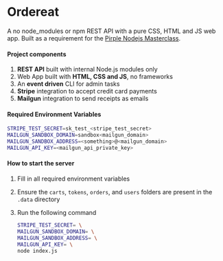 # Ordereat
A no node_modules or npm REST API with a pure CSS, HTML and JS web app. Built as a requirement for the [Pirple Nodejs Masterclass](https://pirple.thinkific.com/courses/the-nodejs-master-class).

#### Project components
1. **REST API** built with internal Node.js modules only
2. Web App built with **HTML, CSS and JS**, no frameworks
3. An **event driven** CLI for admin tasks
4. **Stripe** integration to accept credit card payments
5. **Mailgun** integration to send receipts as emails

#### Required Environment Variables
```bash
STRIPE_TEST_SECRET=sk_test_<stripe_test_secret>
MAILGUN_SANDBOX_DOMAIN=sandbox<mailgun_domain>
MAILGUN_SANDBOX_ADDRESS=<something>@<mailgun_domain>
MAILGUN_API_KEY=<mailgun_api_private_key>
```

#### How to start the server
1. Fill in all required environment variables
2. Ensure the `carts`, `tokens`, `orders`, and `users` folders are present in the `.data` directory

3. Run the following command
    ```bash
    STRIPE_TEST_SECRET= \
    MAILGUN_SANDBOX_DOMAIN= \
    MAILGUN_SANDBOX_ADDRESS= \
    MAILGUN_API_KEY= \
    node index.js
    ```
